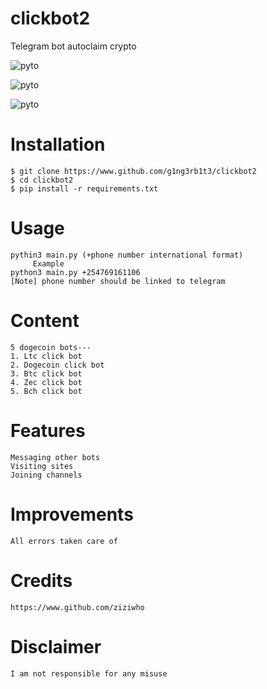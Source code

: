 # clickbot2
Telegram bot autoclaim crypto
<P align="left">
  <a><img title="pyto"src="https://img.shields.io/badge/90%25-Python-yellowgreen"></a>
</p>
<p align="left">
  <a><img title="pyto"src="https://img.shields.io/badge/5%25-knowledge-redblack"></a>
</p>
<P align="left">
  <a><img title="pyto"src="https://img.shields.io/badge/5%25-your support-yellowgreen"></a>
</p>

# Installation
```
$ git clone https://www.github.com/g1ng3rb1t3/clickbot2
$ cd clickbot2
$ pip install -r requirements.txt

```
# Usage
```
pythin3 main.py (+phone number international format)
     Example
python3 main.py +254769161106
[Note] phone number should be linked to telegram
```
# Content
```
5 dogecoin bots---
1. Ltc click bot
2. Dogecoin click bot
3. Btc click bot
4. Zec click bot
5. Bch click bot
```
# Features
```
Messaging other bots
Visiting sites
Joining channels
```
# Improvements
```
All errors taken care of
```
# Credits 
```
https://www.github.com/ziziwho
```
# Disclaimer
```
I am not responsible for any misuse
```

